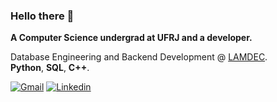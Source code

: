 ### Hello there 👋

**A Computer Science undergrad at UFRJ and a developer.**

Database Engineering and Backend Development @ [LAMDEC](https://github.com/lamdec/).<br>
**Python**, **SQL**, **C++**.

<a href="mailto:pedrohhs@dcc.ufrj.br" target="_blank"><img src="https://img.shields.io/badge/Gmail-D14836?style=for-the-badge&logo=gmail&logoColor=white" alt="Gmail"></a>
<a href="https://www.linkedin.com/in/pedro-saito-419a08247/" target="_blank"><img src="https://img.shields.io/static/v1?label=&message=Linkedin&color=0A66C2&style=for-the-badge&logo=linkedin&logoColor=whitesmoke" alt="Linkedin"></a>
